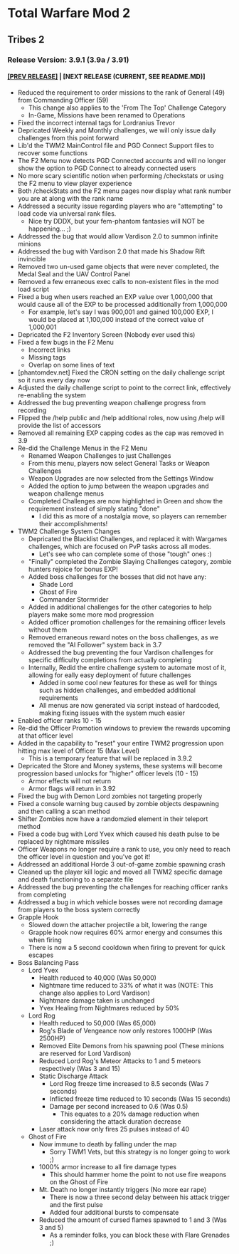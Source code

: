 # Total Warfare Mod 2
## Tribes 2
### Release Version: 3.9.1 (3.9a / 3.91)
#### [[PREV RELEASE]](3.9.md) | [NEXT RELEASE (CURRENT, SEE README.MD)]
* Reduced the requirement to order missions to the rank of General (49) from Commanding Officer (59)
  * This change also applies to the 'From The Top' Challenge Category
  * In-Game, Missions have been renamed to Operations
* Fixed the incorrect internal tags for Lordranius Trevor
* Depricated Weekly and Monthly challenges, we will only issue daily challenges from this point forward
* Lib'd the TWM2 MainControl file and PGD Connect Support files to recover some functions
* The F2 Menu now detects PGD Connected accounts and will no longer show the option to PGD Connect to already connected users
* No more scary scientific notion when performing /checkstats or using the F2 menu to view player experience
* Both /checkStats and the F2 menu pages now display what rank number you are at along with the rank name
* Addressed a security issue regarding players who are "attempting" to load code via universal rank files.
  * Nice try DDDX, but your fem-phantom fantasies will NOT be happening... ;)
* Addressed the bug that would allow Vardison 2.0 to summon infinite minions
* Addressed the bug with Vardison 2.0 that made his Shadow Rift invincible
* Removed two un-used game objects that were never completed, the Medal Seal and the UAV Control Panel
* Removed a few erraneous exec calls to non-existent files in the mod load script
* Fixed a bug when users reached an EXP value over 1,000,000 that would cause all of the EXP to be processed additionally from 1,000,000
  * For example, let's say I was 900,001 and gained 100,000 EXP, I would be placed at 1,100,000 instead of the correct value of 1,000,001
* Depricated the F2 Inventory Screen (Nobody ever used this)
* Fixed a few bugs in the F2 Menu
  * Incorrect links
  * Missing tags
  * Overlap on some lines of text
* [phantomdev.net] Fixed the CRON setting on the daily challenge script so it runs every day now
* Adjusted the daily challenge script to point to the correct link, effectively re-enabling the system
* Addressed the bug preventing weapon challenge progress from recording
* Flipped the /help public and /help additional roles, now using /help will provide the list of accessors
* Removed all remaining EXP capping codes as the cap was removed in 3.9
* Re-did the Challenge Menus in the F2 Menu
  * Renamed Weapon Challenges to just Challenges
  * From this menu, players now select General Tasks or Weapon Challenges
  * Weapon Upgrades are now selected from the Settings Window
  * Added the option to jump between the weapon upgrades and weapon challenge menus
  * Completed Challenges are now highlighted in Green and show the requirement instead of simply stating "done"
    * I did this as more of a nostalgia move, so players can remember their accomplishments!
* TWM2 Challenge System Changes
  * Depricated the Blacklist Challenges, and replaced it with Wargames challenges, which are focused on PvP tasks across all modes.
    * Let's see who can complete some of those "tough" ones :)
  * "Finally" completed the Zombie Slaying Challenges category, zombie hunters rejoice for bonus EXP!
  * Added boss challenges for the bosses that did not have any:
    * Shade Lord
	* Ghost of Fire
	* Commander Stormrider
  * Added in additional challenges for the other categories to help players make some more mod progression
  * Added officer promotion challenges for the remaining officer levels without them
  * Removed erraneous reward notes on the boss challenges, as we removed the "AI Follower" system back in 3.7
  * Addressed the bug preventing the four Vardison challenges for specific difficulty completions from actually completing
  * Internally, Redid the entire challenge system to automate most of it, allowing for eally easy deployment of future challenges
    * Added in some cool new features for these as well for things such as hidden challenges, and embedded additional requirements
	* All menus are now generated via script instead of hardcoded, making fixing issues with the system much easier
* Enabled officer ranks 10 - 15
* Re-did the Officer Promotion windows to preview the rewards upcoming at that officer level
* Added in the capability to "reset" your entire TWM2 progression upon hitting max level of Officer 15 (Max Level)
  * This is a temporary feature that will be replaced in 3.9.2
* Depricated the Store and Money systems, these systems will become progression based unlocks for "higher" officer levels (10 - 15)
  * Armor effects will not return
  * Armor flags will return in 3.92
* Fixed the bug with Demon Lord zombies not targeting properly
* Fixed a console warning bug caused by zombie objects despawning and then calling a scan method
* Shifter Zombies now have a randomzied element in their teleport method
* Fixed a code bug with Lord Yvex which caused his death pulse to be replaced by nightmare missiles
* Officer Weapons no longer require a rank to use, you only need to reach the officer level in question and you've got it!
* Addressed an additional Horde 3 out-of-game zombie spawning crash
* Cleaned up the player kill logic and moved all TWM2 specific damage and death functioning to a separate file
* Addressed the bug preventing the challenges for reaching officer ranks from completing
* Addressed a bug in which vehicle bosses were not recording damage from players to the boss system correctly
* Grapple Hook
  * Slowed down the attacher projectile a bit, lowering the range
  * Grapple hook now requires 60% armor energy and consumes this when firing
  * There is now a 5 second cooldown when firing to prevent for quick escapes
* Boss Balancing Pass
  * Lord Yvex
    * Health reduced to 40,000 (Was 50,000)
    * Nightmare time reduced to 33% of what it was (NOTE: This change also applies to Lord Vardison)
	* Nightmare damage taken is unchanged
	* Yvex Healing from Nightmares reduced by 50%
  * Lord Rog
    * Health reduced to 50,000 (Was 65,000)
	* Rog's Blade of Vengeance now only restores 1000HP (Was 2500HP)
    * Removed Elite Demons from his spawning pool (These minions are reserved for Lord Vardison)
	* Reduced Lord Rog's Meteor Attacks to 1 and 5 meteors respectively (Was 3 and 15)
	* Static Discharge Attack
	  * Lord Rog freeze time increased to 8.5 seconds (Was 7 seconds)
	  * Inflicted freeze time reduced to 10 seconds (Was 15 seconds)
	  * Damage per second increased to 0.6 (Was 0.5)
	    * This equates to a 20% damage reduction when considering the attack duration decrease
	* Laser attack now only fires 25 pulses instead of 40
  * Ghost of Fire
    * Now immune to death by falling under the map
	  * Sorry TWM1 Vets, but this strategy is no longer going to work ;)
    * 1000% armor increase to all fire damage types
	  * This should hammer home the point to not use fire weapons on the Ghost of Fire
    * Mt. Death no longer instantly triggers (No more ear rape)
	  * There is now a three second delay between his attack trigger and the first pulse
	  * Added four additional bursts to compensate
	* Reduced the amount of cursed flames spawned to 1 and 3 (Was 3 and 5)
	  * As a reminder folks, you can block these with Flare Grenades ;)
